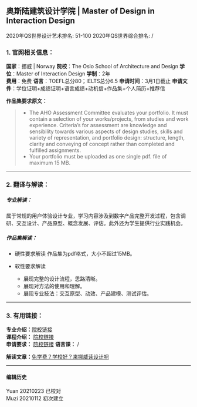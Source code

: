 ## 奥斯陆建筑设计学院 | Master of Design in Interaction Design
2020年QS世界设计艺术排名: 51-100
2020年QS世界综合排名: /  

### 1. 官网相关信息：
**国家**：挪威 | Norway
**院校**：The Oslo School of Architecture and Design
**学位**：Master of Interaction Design
**学制**：2年  
**费用**：免费
**语言**：TOEFL总分80；IELTS总分6.5
**申请时间**：3月1日截止
**申请文件**：学位证明+成绩证明+语言成绩+动机信+作品集+个人简历+推荐信

**作品集要求原文：**   

> - The AHO Assessment Committee evaluates your portfolio. It must contain a selection of your works/projects, from studies and work experience. Criteria’s for assessment are knowledge and sensibility towards various aspects of design studies, skills and variety of representation, and portfolio design: structure, length, clarity and conveying of concept rather than completed and fulfilled assignments.
> - Your portfolio must be uploaded as one single pdf. file of maximum 15 MB.

---

### 2. 翻译与解读：

##### 专业解读：
属于常规的用户体验设计专业，学习内容涉及到数字产品完整开发过程，包含调研、交互设计、产品原型、概念发展、评估。此外还为学生提供行业实践机会。

##### 作品集解读：
- 硬性要求解读
作品集为pdf格式，大小不超过15MB。

- 软性要求解读
  - 展现完整的设计流程，思路清晰。
  - 展现对方法的使用和理解。
  - 展现专业技法：交互原型、动效、产品建模、测试评估。

---


### 3. 有用链接：

**专业介绍：**[院校链接](https://aho.no/en/content/master-design-2-years)  
**课程介绍：** [院校链接](https://aho.no/en/content/master-design-2-years)  
**申请要求：** [院校链接](https://aho.no/en/studies/master-design/admission-design-2)
**语言课：** /

**解读文章：**[免学费？学校好？来挪威读设计吧](http://www.makebi.net/27327.html)

---


#### 编辑历史
Yuan 20210223 已校对  
Muzi 20210112 初次建立
